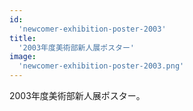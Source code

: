 ```yaml
---
id:
  'newcomer-exhibition-poster-2003'
title:
  '2003年度美術部新人展ポスター'
image:
  'newcomer-exhibition-poster-2003.png'
---
```


2003年度美術部新人展ポスター。
